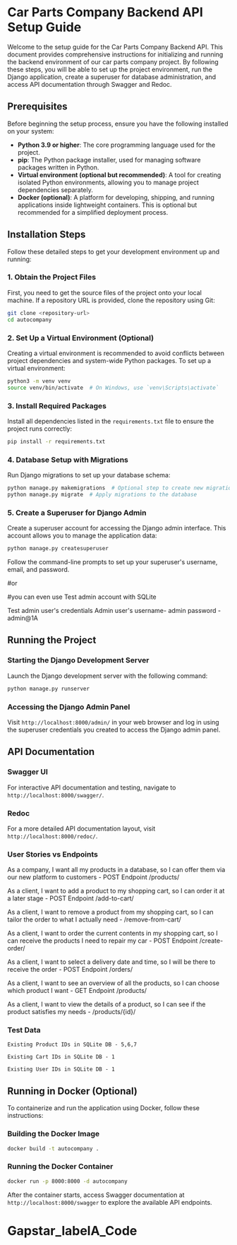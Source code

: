 # Car Parts Company Backend API Setup Guide

Welcome to the setup guide for the Car Parts Company Backend API. This document provides comprehensive instructions for initializing and running the backend environment of our car parts company project. By following these steps, you will be able to set up the project environment, run the Django application, create a superuser for database administration, and access API documentation through Swagger and Redoc.

## Prerequisites

Before beginning the setup process, ensure you have the following installed on your system:

- **Python 3.9 or higher**: The core programming language used for the project.
- **pip**: The Python package installer, used for managing software packages written in Python.
- **Virtual environment (optional but recommended)**: A tool for creating isolated Python environments, allowing you to manage project dependencies separately.
- **Docker (optional)**: A platform for developing, shipping, and running applications inside lightweight containers. This is optional but recommended for a simplified deployment process.

## Installation Steps

Follow these detailed steps to get your development environment up and running:

### 1. Obtain the Project Files

First, you need to get the source files of the project onto your local machine. If a repository URL is provided, clone the repository using Git:

```bash
git clone <repository-url>
cd autocompany
```

### 2. Set Up a Virtual Environment (Optional)

Creating a virtual environment is recommended to avoid conflicts between project dependencies and system-wide Python packages. To set up a virtual environment:

```bash
python3 -m venv venv
source venv/bin/activate  # On Windows, use `venv\Scripts\activate`
```

### 3. Install Required Packages

Install all dependencies listed in the `requirements.txt` file to ensure the project runs correctly:

```bash
pip install -r requirements.txt
```

### 4. Database Setup with Migrations

Run Django migrations to set up your database schema:

```bash
python manage.py makemigrations  # Optional step to create new migrations based on model changes
python manage.py migrate  # Apply migrations to the database
```

### 5. Create a Superuser for Django Admin

Create a superuser account for accessing the Django admin interface. This account allows you to manage the application data:

```bash
python manage.py createsuperuser
```

Follow the command-line prompts to set up your superuser's username, email, and password.

#or 

#you can even use Test admin account with SQLite

Test admin user's  credentials
Admin user's username- admin
password - admin@1A


## Running the Project

### Starting the Django Development Server

Launch the Django development server with the following command:

```bash
python manage.py runserver
```

### Accessing the Django Admin Panel

Visit `http://localhost:8000/admin/` in your web browser and log in using the superuser credentials you created to access the Django admin panel.

## API Documentation

### Swagger UI

For interactive API documentation and testing, navigate to `http://localhost:8000/swagger/`.

### Redoc

For a more detailed API documentation layout, visit `http://localhost:8000/redoc/`.

### User Stories vs Endpoints

As a company, I want all my products in a database, so I can offer them via our new platform to customers - POST Endpoint   /products/

As a client, I want to add a product to my shopping cart, so I can order it at a later stage - POST Endpoint  /add-to-cart/

As a client, I want to remove a product from my shopping cart, so I can tailor the order to what I actually need - /remove-from-cart/

As a client, I want to order the current contents in my shopping cart, so I can receive the products I need to repair my car - POST Endpoint  /create-order/

As a client, I want to select a delivery date and time, so I will be there to receive the order - POST Endpoint /orders/


As a client, I want to see an overview of all the products, so I can choose which product I want - GET Endpoint  /products/

As a client, I want to view the details of a product, so I can see if the product satisfies my needs - /products/{id}/

### Test Data

    Existing Product IDs in SQLite DB - 5,6,7

    Existing Cart IDs in SQLite DB - 1

    Existing User IDs in SQLite DB - 1 

## Running in Docker (Optional)

To containerize and run the application using Docker, follow these instructions:

### Building the Docker Image

```bash
docker build -t autocompany .
```

### Running the Docker Container

```bash
docker run -p 8000:8000 -d autocompany
```

After the container starts, access Swagger documentation at `http://localhost:8000/swagger` to explore the available API endpoints.
# Gapstar_labelA_Code
